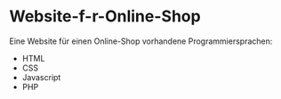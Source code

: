 # Website-f-r-Online-Shop
Eine Website für einen Online-Shop
vorhandene Programmiersprachen:
- HTML
- CSS
- Javascript
- PHP
